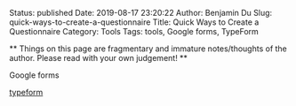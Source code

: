 Status: published
Date: 2019-08-17 23:20:22
Author: Benjamin Du
Slug: quick-ways-to-create-a-questionnaire
Title: Quick Ways to Create a Questionnaire
Category: Tools
Tags: tools, Google forms, TypeForm

**
Things on this page are fragmentary and immature notes/thoughts of the author.
Please read with your own judgement!
**


Google forms

[typeform](https://hello.typeform.com)
